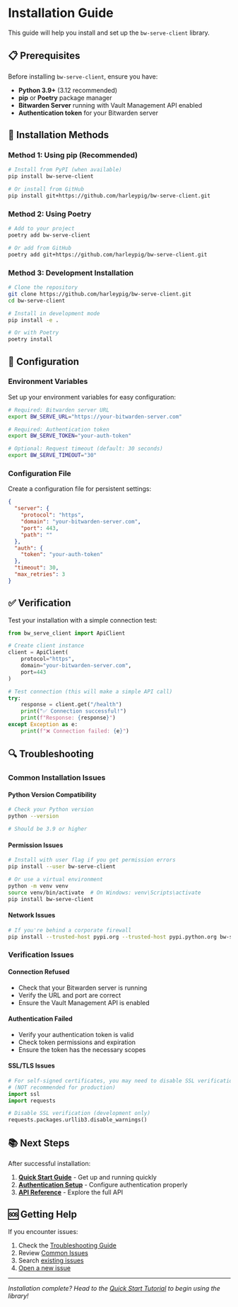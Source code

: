 # Installation Guide

This guide will help you install and set up the `bw-serve-client` library.

## 📋 Prerequisites

Before installing `bw-serve-client`, ensure you have:

- **Python 3.9+** (3.12 recommended)
- **pip** or **Poetry** package manager
- **Bitwarden Server** running with Vault Management API enabled
- **Authentication token** for your Bitwarden server

## 🚀 Installation Methods

### Method 1: Using pip (Recommended)

```bash
# Install from PyPI (when available)
pip install bw-serve-client

# Or install from GitHub
pip install git+https://github.com/harleypig/bw-serve-client.git
```

### Method 2: Using Poetry

```bash
# Add to your project
poetry add bw-serve-client

# Or add from GitHub
poetry add git+https://github.com/harleypig/bw-serve-client.git
```

### Method 3: Development Installation

```bash
# Clone the repository
git clone https://github.com/harleypig/bw-serve-client.git
cd bw-serve-client

# Install in development mode
pip install -e .

# Or with Poetry
poetry install
```

## 🔧 Configuration

### Environment Variables

Set up your environment variables for easy configuration:

```bash
# Required: Bitwarden server URL
export BW_SERVE_URL="https://your-bitwarden-server.com"

# Required: Authentication token
export BW_SERVE_TOKEN="your-auth-token"

# Optional: Request timeout (default: 30 seconds)
export BW_SERVE_TIMEOUT="30"
```

### Configuration File

Create a configuration file for persistent settings:

```json
{
  "server": {
    "protocol": "https",
    "domain": "your-bitwarden-server.com",
    "port": 443,
    "path": ""
  },
  "auth": {
    "token": "your-auth-token"
  },
  "timeout": 30,
  "max_retries": 3
}
```

## ✅ Verification

Test your installation with a simple connection test:

```python
from bw_serve_client import ApiClient

# Create client instance
client = ApiClient(
    protocol="https",
    domain="your-bitwarden-server.com",
    port=443
)

# Test connection (this will make a simple API call)
try:
    response = client.get("/health")
    print("✅ Connection successful!")
    print(f"Response: {response}")
except Exception as e:
    print(f"❌ Connection failed: {e}")
```

## 🔍 Troubleshooting

### Common Installation Issues

#### Python Version Compatibility

```bash
# Check your Python version
python --version

# Should be 3.9 or higher
```

#### Permission Issues

```bash
# Install with user flag if you get permission errors
pip install --user bw-serve-client

# Or use a virtual environment
python -m venv venv
source venv/bin/activate  # On Windows: venv\Scripts\activate
pip install bw-serve-client
```

#### Network Issues

```bash
# If you're behind a corporate firewall
pip install --trusted-host pypi.org --trusted-host pypi.python.org bw-serve-client
```

### Verification Issues

#### Connection Refused

- Check that your Bitwarden server is running
- Verify the URL and port are correct
- Ensure the Vault Management API is enabled

#### Authentication Failed

- Verify your authentication token is valid
- Check token permissions and expiration
- Ensure the token has the necessary scopes

#### SSL/TLS Issues

```python
# For self-signed certificates, you may need to disable SSL verification
# (NOT recommended for production)
import ssl
import requests

# Disable SSL verification (development only)
requests.packages.urllib3.disable_warnings()
```

## 📚 Next Steps

After successful installation:

1. **[Quick Start Guide](../tutorials/quick-start.md)** - Get up and running quickly
2. **[Authentication Setup](authentication.md)** - Configure authentication properly
3. **[API Reference](../api-reference/)** - Explore the full API

## 🆘 Getting Help

If you encounter issues:

1. Check the [Troubleshooting Guide](troubleshooting.md)
2. Review [Common Issues](common-issues.md)
3. Search [existing issues](https://github.com/harleypig/bw-serve-client/issues)
4. [Open a new issue](https://github.com/harleypig/bw-serve-client/issues/new)

---

*Installation complete? Head to the [Quick Start Tutorial](../tutorials/quick-start.md) to begin using the library!*
